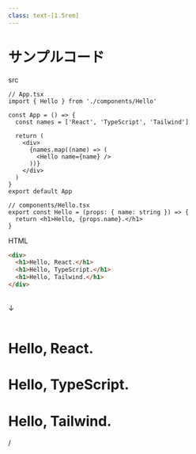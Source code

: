 ```yaml
---
class: text-[1.5rem]
---
```


# サンプルコード

<div class="grid grid-cols-2 gap-4">
<div v-click="1">

src

```tsx
// App.tsx
import { Hello } from './components/Hello'

const App = () => {
  const names = ['React', 'TypeScript', 'Tailwind']

  return (
    <div>
      {names.map((name) => (
        <Hello name={name} />
      ))}
    </div>
  )
}
export default App
```

```tsx
// components/Hello.tsx
export const Hello = (props: { name: string }) => {
  return <h1>Hello, {props.name}.</h1>
}
```

</div>
<div>

HTML
```html
<div>
  <h1>Hello, React.</h1>
  <h1>Hello, TypeScript.</h1>
  <h1>Hello, Tailwind.</h1>
</div>
```
<br />

<div class="ml-6">↓</div>
<br />
<div class="outline-dashed border-black bg-white text-black">
  <h1>Hello, React.</h1>
  <h1>Hello, TypeScript.</h1>
  <h1>Hello, Tailwind.</h1>
</div>
</div>
</div>

<div
  class="absolute bottom-[1rem] right-[1rem] text-[1rem]"
>
  <SlideCurrentNo /> / <SlidesTotal />
</div>